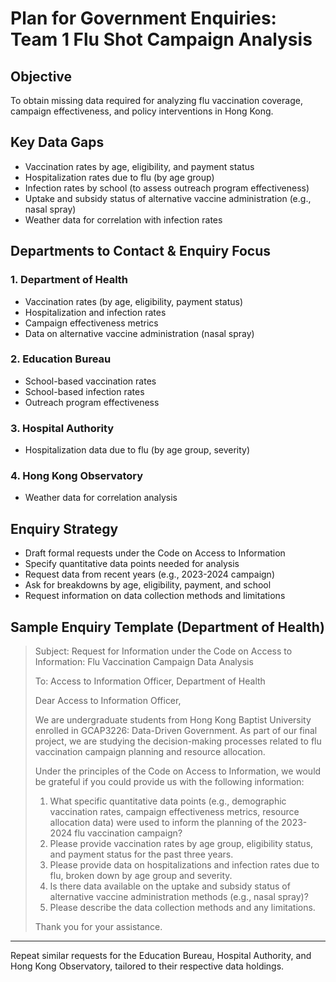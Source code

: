 # Plan for Government Enquiries: Team 1 Flu Shot Campaign Analysis

## Objective
To obtain missing data required for analyzing flu vaccination coverage, campaign effectiveness, and policy interventions in Hong Kong.

## Key Data Gaps
- Vaccination rates by age, eligibility, and payment status
- Hospitalization rates due to flu (by age group)
- Infection rates by school (to assess outreach program effectiveness)
- Uptake and subsidy status of alternative vaccine administration (e.g., nasal spray)
- Weather data for correlation with infection rates

## Departments to Contact & Enquiry Focus

### 1. Department of Health
- Vaccination rates (by age, eligibility, payment status)
- Hospitalization and infection rates
- Campaign effectiveness metrics
- Data on alternative vaccine administration (nasal spray)

### 2. Education Bureau
- School-based vaccination rates
- School-based infection rates
- Outreach program effectiveness

### 3. Hospital Authority
- Hospitalization data due to flu (by age group, severity)

### 4. Hong Kong Observatory
- Weather data for correlation analysis

## Enquiry Strategy
- Draft formal requests under the Code on Access to Information
- Specify quantitative data points needed for analysis
- Request data from recent years (e.g., 2023-2024 campaign)
- Ask for breakdowns by age, eligibility, payment, and school
- Request information on data collection methods and limitations

## Sample Enquiry Template (Department of Health)

> Subject: Request for Information under the Code on Access to Information: Flu Vaccination Campaign Data Analysis
>
> To: Access to Information Officer, Department of Health
>
> Dear Access to Information Officer,
>
> We are undergraduate students from Hong Kong Baptist University enrolled in GCAP3226: Data-Driven Government. As part of our final project, we are studying the decision-making processes related to flu vaccination campaign planning and resource allocation.
>
> Under the principles of the Code on Access to Information, we would be grateful if you could provide us with the following information:
>
> 1. What specific quantitative data points (e.g., demographic vaccination rates, campaign effectiveness metrics, resource allocation data) were used to inform the planning of the 2023-2024 flu vaccination campaign?
> 2. Please provide vaccination rates by age group, eligibility status, and payment status for the past three years.
> 3. Please provide data on hospitalizations and infection rates due to flu, broken down by age group and severity.
> 4. Is there data available on the uptake and subsidy status of alternative vaccine administration methods (e.g., nasal spray)?
> 5. Please describe the data collection methods and any limitations.
>
> Thank you for your assistance.

---

Repeat similar requests for the Education Bureau, Hospital Authority, and Hong Kong Observatory, tailored to their respective data holdings.

